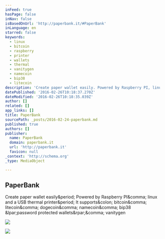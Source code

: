 ```yaml
---
inFeed: true
hasPage: false
inNav: false
isBasedOnUrl: 'http://paperbank.it/#PaperBank'
inLanguage: en
starred: false
keywords:
  - linux
  - bitcoin
  - raspberry
  - printer
  - wallets
  - thermal
  - vanitygen
  - namecoin
  - bip38
  - litecoin
description: 'Create paper wallet easily. Powered by Raspberry PI, linux and a USB thermal printer. It supports: bitcoin, litecoin, dogecoin, namecoin, bip38 (password protected wallets), vanitygen'
datePublished: '2016-02-26T10:18:37.270Z'
dateModified: '2016-02-26T10:18:35.039Z'
author: []
related: []
app_links: []
title: PaperBank
sourcePath: _posts/2016-02-24-paperbank.md
published: true
authors: []
publisher:
  name: PaperBank
  domain: paperbank.it
  url: 'http://paperbank.it'
  favicon: null
_context: 'http://schema.org'
_type: MediaObject

---
```

<article style=""><h1>PaperBank</h1><p>Create paper wallet easily&amp;period; Powered by Raspberry PI&amp;comma; linux and a USB thermal printer&amp;period; It supports&amp;colon; bitcoin&amp;comma; litecoin&amp;comma; dogecoin&amp;comma; namecoin&amp;comma; bip38 &amp;lpar;password protected wallets&amp;rpar;&amp;comma; vanitygen</p><img src="http://paperbank.it/images/paperbank.png" /></article>

![](https://the-grid-user-content.s3-us-west-2.amazonaws.com/443cf46d-d447-4649-b3db-cf50a17fead4.png)